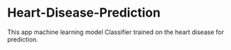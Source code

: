 # Heart-Disease-Prediction
This app machine learning model Classifier trained on the heart disease for prediction.
